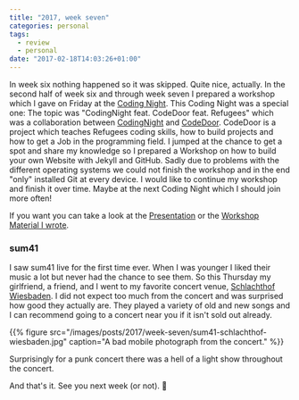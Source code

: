 ```yaml
---
title: "2017, week seven"
categories: personal
tags:
  - review
  - personal
date: "2017-02-18T14:03:26+01:00"
---
```


In week six nothing happened so it was skipped. Quite nice, actually. In the second half of week six and through week seven I prepared a workshop which I gave on Friday at the [Coding Night](https://www.meetup.com/de-DE/Frankfurt-Developers/events/237066551/). This Coding Night was a special one: The topic was "CodingNight feat. CodeDoor feat. Refugees" which was a collaboration between [CodingNight](https://www.meetup.com/de-DE/Frankfurt-Developers/) and [CodeDoor](http://codedoor.org/). CodeDoor is a project which teaches Refugees coding skills, how to build projects and how to get a Job in the programming field. I jumped at the chance to get a spot and share my knowledge so I prepared a Workshop on how to build your own Website with Jekyll and GitHub. Sadly due to problems with the different operating systems we could not finish the workshop and in the end "only" installed Git at every device. I would like to continue my workshop and finish it over time. Maybe at the next Coding Night which I should join more often!

If you want you can take a look at the [Presentation](https://docs.google.com/presentation/d/1F6Xi-zF0YjaQ7q85Ot6jtrrMVD0njcBijXOqNDsM57Y/edit?usp=sharing) or the [Workshop Material I wrote](https://lab.kevingimbel.me/workshop/2017/coding-night-x-code-door/).

### sum41

I saw sum41 live for the first time ever. When I was younger I liked their music a lot but never had the chance to see them. So this Thursday my girlfriend, a friend, and I went to my favorite concert venue, [Schlachthof Wiesbaden](https://schlachthof-wiesbaden.de/). I did not expect too much from the concert and was surprised how good they actually are. They played a variety of old and new songs and I can recommend going to a concert near you if it isn't sold out already.

{{% figure src="/images/posts/2017/week-seven/sum41-schlachthof-wiesbaden.jpg" caption="A bad mobile photograph from the concert." %}}

Surprisingly for a punk concert there was a hell of a light show throughout the concert.

And that's it. See you next week (or not). 👋
